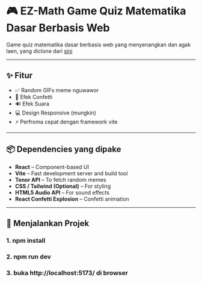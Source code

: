 # 🎮 EZ-Math Game Quiz Matematika Dasar Berbasis Web 

Game quiz matematika dasar berbasis web yang menyenangkan dan agak laen, yang diclone dari [sini](https://github.com/Daviddix/math-game)

---

## ✨ Fitur

- ✅ Random GIFs meme nguwawor
- 🎉 Efek Confetti
- 🔊 Efek Suara
- 💻 Design Responsive (mungkin)
- ⚡️ Perfroma cepat dengan framework vite

---

## 📦 Dependencies yang dipake

- **React** – Component-based UI
- **Vite** – Fast development server and build tool
- **Tenor API** – To fetch random memes
- **CSS / Tailwind (Optional)** – For styling
- **HTML5 Audio API** – For sound effects
- **React Confetti Explosion** – Confetti animation

---

## 🚀 Menjalankan Projek

### 1. npm install
### 2. npm run dev
### 3. buka http://localhost:5173/ di browser
